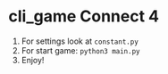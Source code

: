 # cli_game Connect 4

1. For settings look at `constant.py`
2. For start game: `python3 main.py`
3. Enjoy!